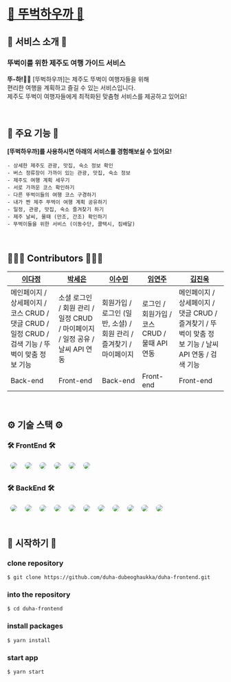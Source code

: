 <div>

# [🌴 뚜벅하우까 🌴](https://dduha.site/)

## 👋 서비스 소개 👋

### 뚜벅이를 위한 제주도 여행 가이드 서비스

<b>뚜-하!👋🏻</b> [뚜벅하우까]는 제주도 뚜벅이 여행자들을 위해 <br>편리한 여행을 계획하고 즐길 수 있는 서비스입니다. <br> 제주도 뚜벅이 여행자들에게 최적화된 맞춤형 서비스를 제공하고 있어요!

<br>

## 📌 주요 기능 📌

**[뚜벅하우까]를 사용하시면 아래의 서비스를 경험해보실 수 있어요!**

```
- 상세한 제주도 관광, 맛집, 숙소 정보 확인
- 버스 정류장이 가까이 있는 관광, 맛집, 숙소 정보
- 제주도 여행 계획 세우기
- 서로 가까운 코스 확인하기
- 다른 뚜벅이들의 여행 코스 구경하기
- 내가 짠 제주 뚜벅이 여행 계획 공유하기
- 일정, 관광, 맛집, 숙소 즐겨찾기 하기
- 제주 날씨, 물때 (만조, 간조) 확인하기
- 뚜벅이들을 위한 서비스 (이동수단, 콜택시, 짐배달)
```

<br>

## 👩🏻‍💻 Contributors 🧑🏻‍💻

| [이다정](https://github.com/dajeong09)                                                          | [박세은](https://github.com/marksenee)                                       | [이수민](https://github.com/sooominnn)                             | [임연주](https://github.com/yeondooo)        | [김진욱](https://github.com/yeondooo)                                                              |
| ----------------------------------------------------------------------------------------------- | ---------------------------------------------------------------------------- | ------------------------------------------------------------------ | -------------------------------------------- | -------------------------------------------------------------------------------------------------- |
| 메인페이지 / 상세페이지 / 코스 CRUD / 댓글 CRUD / 일정 CRUD / 검색 기능 / 뚜벅이 맞춤 정보 기능 | 소셜 로그인 / 회원 관리 / 일정 CRUD / 마이페이지 / 일정 공유 / 날씨 API 연동 | 회원가입 / 로그인 (일반, 소셜) / 회원 관리 / 즐겨찾기 / 마이페이지 | 로그인 / 회원가입 / 코스CRUD / 물때 API 연동 | 메인페이지 / 상세페이지 / 댓글 CRUD / 즐겨찾기 / 뚜벅이 맞춤 정보 기능 / 날씨 API 연동 / 검색 기능 |
| Back-end                                                                                        | Front-end                                                                    | Back-end                                                           | Front-end                                    | Front-end                                                                                          |

<br>

## ⚙️ 기술 스택 ⚙️

### 🛠 FrontEnd 🛠

<img style="margin:5px; border: 2px solid white; border-radius: 20px" src="https://img.shields.io/badge/React-blue?style=flat-square&logo=react&logoColor=white"/>
<img style="margin:5px; border: 2px solid white; border-radius: 20px" src="https://img.shields.io/badge/Axios-navy?style=flat-square&logo=axios&logoColor=white"/>
<img style="margin:5px; border: 2px solid white; border-radius: 20px" src="https://img.shields.io/badge/Redux-purple?style=flat-square&logo=redux&logoColor=white"/>
<img style="margin:5px; border: 2px solid white; border-radius: 20px" src="https://img.shields.io/badge/ReactQuery-red?style=flat-square&logo=reactquery&logoColor=white"/>
<img style="margin:5px; border: 2px solid white; border-radius: 20px" src="https://img.shields.io/badge/TailwindCSS-blue?style=flat-square&logo=tailwindcss&logoColor=white"/>
<img style="margin:5px; border: 2px solid white; border-radius: 20px" src="https://img.shields.io/badge/AWS-232f3e?style=flat-square&logo=amazon&logoColor=white"/>

### 🛠 BackEnd 🛠

<img style="margin:5px; border: 2px solid white; border-radius: 20px" src="https://img.shields.io/badge/SpringBoot-green?style=flat-square&logo=SpringBoot&logoColor=white"/>
<img style="margin:5px; border: 2px solid white; border-radius: 20px" src="https://img.shields.io/badge/AppacheTomcat-yellow?style=flat-square&logo=AppacheTomcat&logoColor=white"/>
<img style="margin:5px; border: 2px solid white; border-radius: 20px" src="https://img.shields.io/badge/JWT-purple?style=flat-square&logo=jwt&logoColor=white"/>
<img style="margin:5px; border: 2px solid white; border-radius: 20px" src="https://img.shields.io/badge/Lombok-red?style=flat-square&logo=lombok&logoColor=white"/>
<img style="margin:5px; border: 2px solid white; border-radius: 20px" src="https://img.shields.io/badge/Jsoup-blue?style=flat-square&logo=jsoup&logoColor=white"/>
<img style="margin:5px; border: 2px solid white; border-radius: 20px" src="https://img.shields.io/badge/GSON-deepgreen?style=flat-square&logo=gson&logoColor=white"/>
<img style="margin:5px; border: 2px solid white; border-radius: 20px" src="https://img.shields.io/badge/OAuth2-gray?style=flat-square&logo=OAuth2&logoColor=white"/>
<img style="margin:5px; border: 2px solid white; border-radius: 20px" src="https://img.shields.io/badge/JPA-green?style=flat-square&logo=JPA&logoColor=white"/>
<img style="margin:5px; border: 2px solid white; border-radius: 20px" src="https://img.shields.io/badge/MySql-navy?style=flat-square&logo=MySql&logoColor=white"/>
<img style="margin:5px; border: 2px solid white; border-radius: 20px" src="https://img.shields.io/badge/AMAZON RDS-navy?style=flat-square&logo=Amazon rds&logoColor=white"/>
<img style="margin:5px; border: 2px solid white; border-radius: 20px" src="https://img.shields.io/badge/AWS-232f3e?style=flat-square&logo=amazon&logoColor=white"/>

</div>

<br>

## 👟 시작하기 👟

### clone repository

```shell
$ git clone https://github.com/duha-dubeoghaukka/duha-frontend.git
```

### into the repository

```shell
$ cd duha-frontend
```

### install packages

```shell
$ yarn install
```

### start app

```shell
$ yarn start
```
